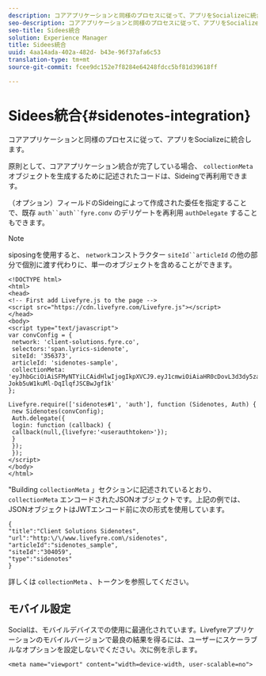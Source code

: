 ```yaml
---
description: コアアプリケーションと同様のプロセスに従って、アプリをSocializeに統合します。
seo-description: コアアプリケーションと同様のプロセスに従って、アプリをSocializeに統合します。
seo-title: Sidees統合
solution: Experience Manager
title: Sidees統合
uuid: 4aa14ada-402a-482d- b43e-96f37afa6c53
translation-type: tm+mt
source-git-commit: fcee9dc152e7f8284e64248fdcc5bf81d39618ff

---
```



# Sidees統合{#sidenotes-integration}

コアアプリケーションと同様のプロセスに従って、アプリをSocializeに統合します。

原則として、コアアプリケーション統合が完了している場合、 `collectionMeta` オブジェクトを生成するために記述されたコードは、Sideingで再利用できます。

（オプション）フィールドのSideingによって作成された委任を指定することで、既存 `auth``auth``fyre.conv` のデリゲートを再利用 `authDelegate` することもできます。

>[!NOTE]
>
>siposingを使用すると、 `network`コンストラクター `siteId``articleId` の他の部分で個別に渡す代わりに、単一のオブジェクトを含めることができます。

```
<!DOCTYPE html> 
<html> 
<head> 
<!-- First add Livefyre.js to the page --> 
<script src="https://cdn.livefyre.com/Livefyre.js"></script> 
</head> 
<body> 
<script type="text/javascript"> 
var convConfig = { 
 network: 'client-solutions.fyre.co', 
 selectors:'span.lyrics-sidenote', 
 siteId: '356373', 
 articleId: 'sidenotes-sample', 
 collectionMeta: 'eyJhbGciOiAiSFMyNTYiLCAidHlwIjogIkpXVCJ9.eyJ1cmwiOiAiaHR0cDovL3d3dy5zaWRlbm90ZXMtZGVtby5jb20vbHlyaWNzIiwgInNpdGVJZCI6ICIzMDQwNTkiLCAidHlwZSI6ICJzaWRlbm90ZXMiLCAiYXJ0aWNsZUlkIjogInNpZGVub3Rlc19zYW1wbGUiLCAidGl0bGUiOiAiQ2xpZW50IFNvbHV0aW9ucyBTaWRlbm90ZXMifQ.2gxnsM0TS8dfp-Jokb5uW1kuMl-DqIlqfJSCBwJgf1k' 
}; 
  
Livefyre.require(['sidenotes#1', 'auth'], function (Sidenotes, Auth) { 
 new Sidenotes(convConfig); 
 Auth.delegate({ 
 login: function (callback) { 
 callback(null,{livefyre:'<userauthtoken>'}); 
 } 
 }); 
 }); 
</script> 
</body> 
</html>
```

"Building `collectionMeta` 」セクションに記述されているとおり、 `collectionMeta` エンコードされたJSONオブジェクトです。上記の例では、JSONオブジェクトはJWTエンコード前に次の形式を使用しています。

```
{ 
"title":"Client Solutions Sidenotes", 
"url":"http:\/\/www.livefyre.com\/sidenotes", 
"articleId":"sidenotes_sample", 
"siteId":"304059", 
"type":"sidenotes" 
}
```

詳しくは `collectionMeta` 、トークンを参照してください。

## モバイル設定

Socialは、モバイルデバイスでの使用に最適化されています。Livefyreアプリケーションのモバイルバージョンで最良の結果を得るには、ユーザーにスケーラブルなオプションを設定しないでください。次に例を示します。

```
<meta name="viewport" content="width=device-width, user-scalable=no">
```
